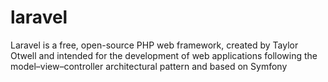 # laravel
Laravel is a free, open-source PHP web framework, created by Taylor Otwell and intended for the development of web applications following the model–view–controller architectural pattern and based on Symfony
